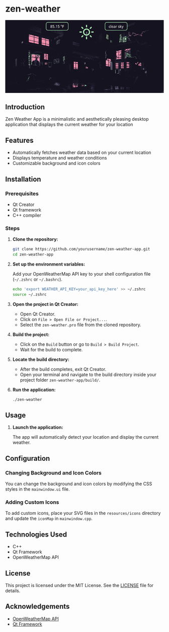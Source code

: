 # zen-weather

![preview](/assets/preview.png)

## Introduction

Zen Weather App is a minimalistic and aesthetically pleasing desktop application that displays the current weather for your location

## Features

- Automatically fetches weather data based on your current location
- Displays temperature and weather conditions
- Customizable background and icon colors

## Installation

### Prerequisites

- Qt Creator
- Qt framework
- C++ compiler

### Steps

1. **Clone the repository:**

    ```bash
    git clone https://github.com/yourusername/zen-weather-app.git
    cd zen-weather-app
    ```

2. **Set up the environment variables:**

    Add your OpenWeatherMap API key to your shell configuration file (`~/.zshrc` or `~/.bashrc`).

    ```bash
    echo 'export WEATHER_API_KEY=your_api_key_here' >> ~/.zshrc
    source ~/.zshrc
    ```

3. **Open the project in Qt Creator:**
    - Open Qt Creator.
    - Click on `File > Open File or Project...`.
    - Select the `zen-weather.pro` file from the cloned repository.

4. **Build the project:**
    - Click on the `Build` button or go to `Build > Build Project`.
    - Wait for the build to complete.

5. **Locate the build directory:**
    - After the build completes, exit Qt Creator.
    - Open your terminal and navigate to the build directory inside your project folder `zen-weather-app/build/`.

6. **Run the application:**

    ```bash
    ./zen-weather
    ```

## Usage

1. **Launch the application:**

    The app will automatically detect your location and display the current weather.

## Configuration

### Changing Background and Icon Colors

You can change the background and icon colors by modifying the CSS styles in the `mainwindow.ui` file.

### Adding Custom Icons

To add custom icons, place your SVG files in the `resources/icons` directory and update the `iconMap` in `mainwindow.cpp`.

## Technologies Used

- C++
- Qt Framework
- OpenWeatherMap API

## License

This project is licensed under the MIT License. See the [LICENSE](LICENSE) file for details.

## Acknowledgements

- [OpenWeatherMap API](https://openweathermap.org/api)
- [Qt Framework](https://www.qt.io/)
